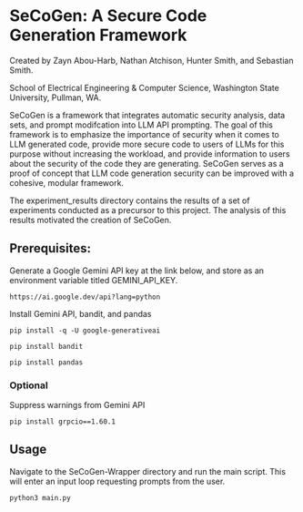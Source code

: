 # SeCoGen: A Secure Code Generation Framework

Created by Zayn Abou-Harb, Nathan Atchison, Hunter Smith, and Sebastian Smith.

School of Electrical Engineering & Computer Science, Washington State University, Pullman, WA.

SeCoGen is a framework that integrates automatic security analysis, data sets, and prompt modifcation into LLM API prompting. The goal of this framework is to emphasize the importance of security when it comes to LLM generated code, provide more secure code to users of LLMs for this purpose without increasing the workload, and provide information to users about the security of the code they are generating. SeCoGen serves as a proof of concept that LLM code generation security can be improved with a cohesive, modular framework.

The experiment_results directory contains the results of a set of experiments conducted as a precursor to this project. The analysis of this results motivated the creation of SeCoGen.

## Prerequisites:
Generate a Google Gemini API key at the link below, and store as an environment variable titled GEMINI_API_KEY.

```
https://ai.google.dev/api?lang=python
```

Install Gemini API, bandit, and pandas

```
pip install -q -U google-generativeai
```

```
pip install bandit
```

```
pip install pandas
```

### Optional
Suppress warnings from Gemini API
```
pip install grpcio==1.60.1
```

## Usage

Navigate to the SeCoGen-Wrapper directory and run the main script. This will enter an input loop requesting prompts from the user.
```
python3 main.py
```
